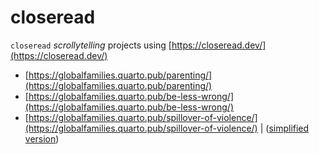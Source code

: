 # closeread

`closeread` *scrollytelling* projects using [https://closeread.dev/](https://closeread.dev/)

* [https://globalfamilies.quarto.pub/parenting/](https://globalfamilies.quarto.pub/parenting/)
* [https://globalfamilies.quarto.pub/be-less-wrong/](https://globalfamilies.quarto.pub/be-less-wrong/)
* [https://globalfamilies.quarto.pub/spillover-of-violence/](https://globalfamilies.quarto.pub/spillover-of-violence/) | ([simplified version](https://globalfamilies.quarto.pub/logarithms-simple/))




